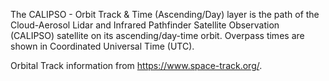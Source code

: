 The CALIPSO - Orbit Track & Time (Ascending/Day) layer is the path of the Cloud-Aerosol Lidar and Infrared Pathfinder Satellite Observation (CALIPSO) satellite on its ascending/day-time orbit. Overpass times are shown in Coordinated Universal Time (UTC).

Orbital Track information from <https://www.space-track.org/>.
